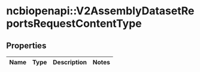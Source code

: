 # ncbiopenapi::V2AssemblyDatasetReportsRequestContentType


## Properties
Name | Type | Description | Notes
------------ | ------------- | ------------- | -------------


